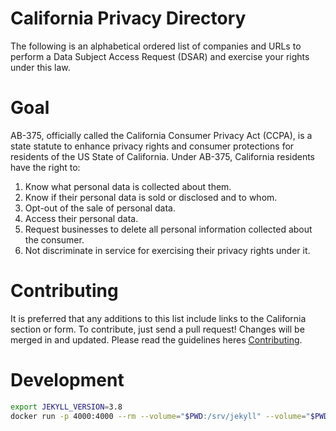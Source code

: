 # California Privacy Directory

The following is an alphabetical ordered list of companies and URLs to perform a Data Subject Access Request (DSAR) and exercise your rights under this law.

# Goal

AB-375, officially called the California Consumer Privacy Act (CCPA), is a state statute to enhance privacy rights and consumer protections for residents of the US State of California.
Under AB-375, California residents have the right to:

1. Know what personal data is collected about them.
2. Know if their personal data is sold or disclosed and to whom.
3. Opt-out of the sale of personal data.
4. Access their personal data.
5. Request businesses to delete all personal information collected about the consumer.
6. Not discriminate in service for exercising their privacy rights under it.

# Contributing

It is preferred that any additions to this list include links to the California section or form. To contribute, just send a pull request!
Changes will be merged in and updated. Please read the guidelines heres [Contributing](https://github.com/caprivacy/caprivacy/blob/master/CONTRIBUTING.md).

# Development

```sh
export JEKYLL_VERSION=3.8
docker run -p 4000:4000 --rm --volume="$PWD:/srv/jekyll" --volume="$PWD/vendor/bundle:/usr/local/bundle" -it jekyll/jekyll:$JEKYLL_VERSION jekyll build --watch
```
